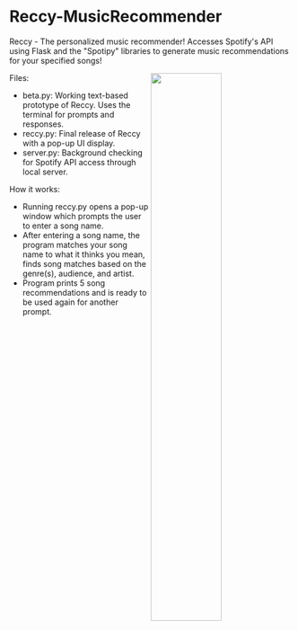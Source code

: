 # Reccy-MusicRecommender
Reccy - The personalized music recommender! Accesses Spotify's API using Flask and the "Spotipy" libraries to generate music recommendations for your specified songs!

<img width="50%" src="https://i.imgur.com/ZqUzgDb.png" align="right" />

Files:
* beta.py: Working text-based prototype of Reccy. Uses the terminal for prompts and responses.
* reccy.py: Final release of Reccy with a pop-up UI display.
* server.py: Background checking for Spotify API access through local server.

How it works:
* Running reccy.py opens a pop-up window which prompts the user to enter a song name.
* After entering a song name, the program matches your song name to what it thinks you mean, finds song matches based on the genre(s), audience, and artist.
* Program prints 5 song recommendations and is ready to be used again for another prompt.
